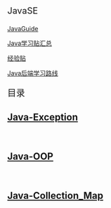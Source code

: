 <p style="font-size:20px;">JavaSE</p>

<a href ="https://javaguide.cn/" target="_blank">JavaGuide</a>

<a href ="https://articles.zsxq.com/id_si36sws1qkcp.html" target="_blank">Java学习贴汇总</a>

<a href="https://articles.zsxq.com/id_2otv2pmkw1tl.html" target="_blank">经验贴</a><br>

<a href ="https://articles.zsxq.com/id_xjmxvw9st7fz.html" target="_blank">Java后端学习路线</a>

<p style="font-size:20px;">目录</p>

<h2><a href="{% post_url tech/javase/2023-11-14-java-exception %}"> Java-Exception</a></h2>
<br>
<h2><a href="{% post_url tech/javase/2023-11-16-java-oop %}"> Java-OOP</a></h2>
<br>
<h2><a href="{% post_url tech/javase/2023-11-17-java-collection_map %}"> Java-Collection_Map</a></h2>